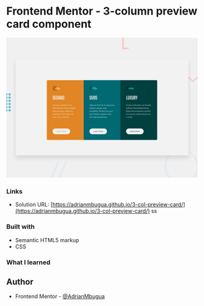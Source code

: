 # Frontend Mentor - 3-column preview card component

![Design preview for the 3-column preview card component coding challenge](./design/desktop-preview.jpg)
### Links

- Solution URL: [https://adrianmbugua.github.io/3-col-preview-card/](https://adrianmbugua.github.io/3-col-preview-card/)
ss

### Built with

- Semantic HTML5 markup
- CSS



### What I learned




## Author


- Frontend Mentor - [@AdrianMbugua](https://www.frontendmentor.io/profile/Adrianmbugua)


